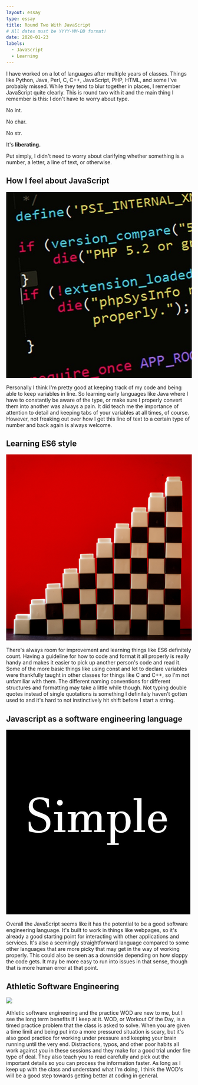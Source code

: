 ```yaml
---
layout: essay
type: essay
title: Round Two With JavaScript
# All dates must be YYYY-MM-DD format!
date: 2020-01-23
labels:
  - JavaScript
  - Learning
---
```


I have worked on a lot of languages after multiple years of classes. Things like Python, Java, Perl, C, C++, JavaScript, PHP, HTML, and some I've probably missed. While they tend to blur together in places, I remember JavaScript quite clearly. This is round two with it and the main thing I remember is this: I don't have to worry about type.

No int.

No char.

No str.

It's **liberating.**

Put simply, I didn't need to worry about clarifying whether something is a number, a letter, a line of text, or otherwise.

## How I feel about JavaScript

<img class="ui tiny left circular floated image" src="../images/genericcode.jpg">

Personally I think I'm pretty good at keeping track of my code and being able to keep variables in line. So learning early languages like Java where I have to constantly be aware of the type, or make sure I properly convert them into another was always a pain. It did teach me the importance of attention to detail and keeping tabs of your variables at all times, of course. However, not freaking out over how I get this line of text to a certain type of number and back again is always welcome.

## Learning ES6 style

<img class="ui tiny left circular floated image" src="../images/checkerblock.jpg">

There's always room for improvement and learning things like ES6 definitely count. Having a guideline for how to code and format it all properly is really handy and makes it easier to pick up another person's code and read it. Some of the more basic things like using const and let to declare variables were thankfully taught in other classes for things like C and C++, so I'm not unfamiliar with them. The different naming conventions for different structures and formatting may take a little while though. Not typing double quotes instead of single quotations is something I definitely haven't gotten used to and it's hard to not instinctively hit shift before I start a string.

## Javascript as a software engineering language

<img class="ui tiny left circular floated image" src="../images/simpletext.jpg">

Overall the JavaScript seems like it has the potential to be a good software engineering language. It's built to work in things like webpages, so it's already a good starting point for interacting with other applications and services. It's also a seemingly straightforward language compared to some other languages that are more picky that may get in the way of working properly. This could also be seen as a downside depending on how sloppy the code gets. It may be more easy to run into issues in that sense, though that is more human error at that point.

## Athletic Software Engineering

<img class="ui tiny left circular floated image" src="../images/watch.jpg">

Athletic software engineering and the practice WOD are new to me, but I see the long term benefits if I keep at it. WOD, or Workout Of the Day, is a timed practice problem that the class is asked to solve. When you are given a time limit and being put into a more pressured situation is scary, but it's also good practice for working under pressure and keeping your brain running until the very end. Distractions, typos, and other poor habits all work against you in these sessions and they make for a good trial under fire type of deal. They also teach you to read carefully and pick out the important details so you can process the information faster. As long as I keep up with the class and understand what I'm doing, I think the WOD's will be a good step towards getting better at coding in general.
